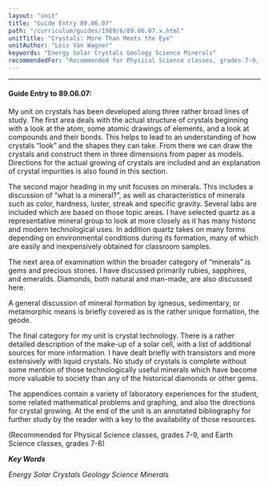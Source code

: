 ```yaml
---
layout: "unit"
title: "Guide Entry 89.06.07"
path: "/curriculum/guides/1989/6/89.06.07.x.html"
unitTitle: "Crystals: More Than Meets the Eye"
unitAuthor: "Lois Van Wagner"
keywords: "Energy Solar Crystals Geology Science Minerals"
recommendedFor: "Recommended for Physical Science classes, grades 7-9, and Earth Science classes, grades 7-8"
---
```

<body>
<hr/>
 <h4>
  Guide Entry to 89.06.07:
 </h4>
 My unit on crystals has been developed along three rather broad lines of study. The first area deals with the actual structure of crystals beginning with a look at the atom, some atomic drawings of elements, and a look at compounds and their bonds. This helps to lead to an understanding of how crystals “look” and the shapes they can take. From there we can draw the crystals and construct them in three dimensions from paper as models. Directions for the actual growing of crystals are included and an explanation of crystal impurities is also found in this section.
 <p>
  The second major heading in my unit focuses on minerals. This includes a discussion of “what is a mineral?”, as well as characteristics of minerals such as color, hardness, luster, streak and specific gravity. Several labs are included which are based on those topic areas. I have selected quartz as a representative mineral group to look at more closely as it has many historic and modern technological uses. In addition quartz takes on many forms depending on environmental conditions during its formation, many of which are easily and inexpensively obtained for classroom samples.
 </p>
 <p>
  The next area of examination within the broader category of “minerals” is gems and precious stones. I have discussed primarily rubies, sapphires, and emeralds. Diamonds, both natural and man-made, are also discussed here.
 </p>
 <p>
  A general discussion of mineral formation by igneous, sedimentary, or metamorphic means is briefly covered as is the rather unique formation, the geode.
 </p>
 <p>
  The final category for my unit is crystal technology. There is a rather detailed description of the make-up of a solar cell, with a list of additional sources for more information. I have dealt briefly with transistors and more extensively with liquid crystals. No study of crystals is complete without some mention of those technologically useful minerals which have become more valuable to society than any of the historical diamonds or other gems.
 </p>
 <p>
  The appendices contain a variety of laboratory experiences for the student, some related mathematical problems and graphing, and also the directions for crystal growing. At the end of the unit is an annotated bibliography for further study by the reader with a key to the availability of those resources.
 </p>
 <p>
  (Recommended for Physical Science classes, grades 7-9, and Earth Science classes, grades 7-8)
 </p>
<p>
  <b>
   <i>
    Key Words
   </i>
  </b>
  <br/>
 </p>
 <p>
  <i>
   Energy Solar Crystals Geology Science Minerals
  </i>
 </p>

</body>